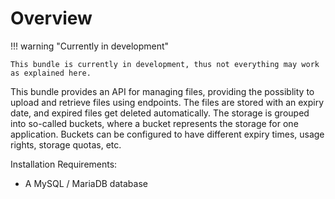 # Overview 

!!! warning "Currently in development"

    This bundle is currently in development, thus not everything may work as explained here.


This bundle provides an API for managing files, providing the possiblity to upload and retrieve files using endpoints.
The files are stored with an expiry date, and expired files get deleted automatically. The storage is grouped into so-called buckets, where a bucket represents the storage for one application.
Buckets can be configured to have different expiry times, usage rights, storage quotas, etc.

Installation Requirements:

 - A MySQL / MariaDB database